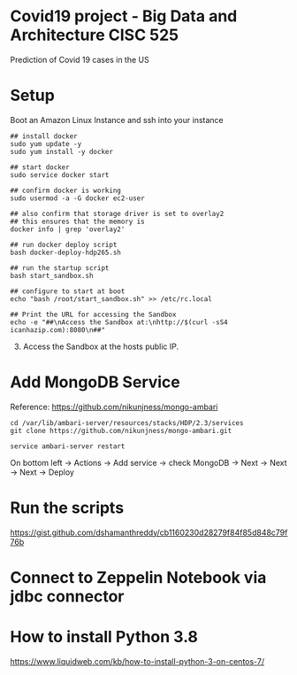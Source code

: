 # Covid19 project - Big Data and Architecture CISC 525
Prediction of Covid 19 cases in the US


# Setup
Boot an Amazon Linux Instance and ssh into your instance
```
## install docker
sudo yum update -y
sudo yum install -y docker

## start docker
sudo service docker start

## confirm docker is working
sudo usermod -a -G docker ec2-user

## also confirm that storage driver is set to overlay2
## this ensures that the memory is 
docker info | grep 'overlay2'

## run docker deploy script
bash docker-deploy-hdp265.sh

## run the startup script
bash start_sandbox.sh

## configure to start at boot
echo "bash /root/start_sandbox.sh" >> /etc/rc.local

## Print the URL for accessing the Sandbox
echo -e "##\nAccess the Sandbox at:\nhttp://$(curl -sS4 icanhazip.com):8080\n##"
```

3. Access the Sandbox at the hosts public IP.

# Add MongoDB Service
Reference: https://github.com/nikunjness/mongo-ambari
```
cd /var/lib/ambari-server/resources/stacks/HDP/2.3/services
git clone https://github.com/nikunjness/mongo-ambari.git

service ambari-server restart
```
On bottom left -> Actions -> Add service -> check MongoDB -> Next -> Next -> Next -> Deploy


# Run the scripts
https://gist.github.com/dshamanthreddy/cb1160230d28279f84f85d848c79f76b

# Connect to Zeppelin Notebook via jdbc connector

# How to install Python 3.8
https://www.liquidweb.com/kb/how-to-install-python-3-on-centos-7/